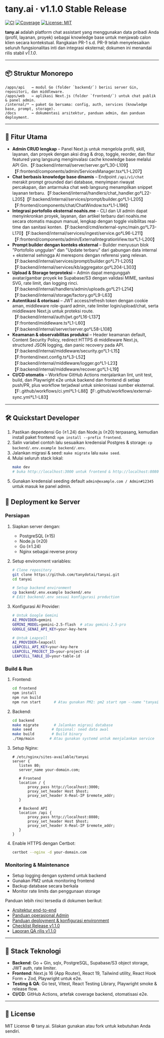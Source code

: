 # tany.ai · v1.1.0 Stable Release

[![CI](https://github.com/tanydotai/tanyai/actions/workflows/ci.yml/badge.svg)](https://github.com/tanydotai/tanyai/actions/workflows/ci.yml)
[![Coverage](https://img.shields.io/badge/coverage-automated-green.svg)](./docs/ARCHITECTURE.md#ci--cicd-pipeline)
[![License: MIT](https://img.shields.io/badge/license-MIT-blue.svg)](#license)

**tany.ai** adalah platform chat assistant yang menggunakan data pribadi Anda (profil, layanan, proyek) sebagai knowledge base untuk menjawab calon klien secara kontekstual. Rangkaian PR-1 s.d. PR-9 telah menyelesaikan seluruh fungsionalitas inti dan integrasi eksternal; dokumen ini menandai rilis stabil *v1.1.0*.

---

## 📦 Struktur Monorepo

```
/apps/api   → modul Go (folder `backend/`) berisi server Gin, repositori, dan middleware.
/apps/web   → aplikasi Next.js (folder `frontend/`) untuk chat publik & panel admin.
/internal/* → paket Go bersama: config, auth, services (knowledge base, prompt, storage).
/docs       → dokumentasi arsitektur, panduan admin, dan panduan deployment.
```

---

## 🚀 Fitur Utama

- **Admin CRUD lengkap** – Panel Next.js untuk mengelola profil, skill, layanan, dan proyek dengan aksi drag & drop, toggle, reorder, dan fitur featured yang langsung menginvalasi cache knowledge base melalui API Gin.【F:backend/internal/server/server.go†L30-L109】【F:frontend/components/admin/ServicesManager.tsx†L1-L207】
- **Chat berbasis knowledge base dinamis** – Endpoint `/api/v1/chat` merakit prompt grounded dari database, menyimpan riwayat percakapan, dan antarmuka chat web langsung menampilkan snippet layanan terbaru.【F:backend/internal/handlers/chat_handler.go†L22-L205】【F:backend/internal/services/prompt/builder.go†L1-L205】【F:frontend/components/chat/ChatWindow.tsx†L1-L196】
- **Integrasi portofolio eksternal noahis.me** – CLI dan UI admin dapat menyinkronkan proyek, layanan, dan artikel terbaru dari noahis.me secara otomatis maupun manual, lengkap dengan toggle visibilitas real-time dan sanitasi konten.【F:backend/cmd/external-sync/main.go†L73-L170】【F:backend/internal/services/ingest/service.go†L96-L211】【F:frontend/components/admin/ExternalIntegrationView.tsx†L1-L200】
- **Prompt builder dengan konteks eksternal** – Builder menyusun blok "Portofolio unggulan" dan "Update terbaru" dari gabungan data internal + eksternal sehingga AI merespons dengan referensi yang relevan.【F:backend/internal/services/prompt/builder.go†L71-L205】【F:backend/internal/services/kb/aggregator.go†L204-L303】
- **Upload & Storage terproteksi** – Admin dapat mengunggah avatar/gambar proyek ke Supabase/S3 dengan validasi MIME, sanitasi SVG, rate limit, dan logging rinci.【F:backend/internal/handlers/admin/uploads.go†L21-L214】【F:backend/internal/storage/factory.go†L9-L63】
- **Autentikasi & otorisasi** – JWT access/refresh token dengan cookie aman, middleware role-guard admin, rate limiter login/upload/chat, serta middleware Next.js untuk proteksi route.【F:backend/internal/auth/jwt.go†L16-L137】【F:frontend/middleware.ts†L1-L60】【F:backend/internal/server/server.go†L58-L108】
- **Keamanan & observabilitas produksi** – Header keamanan default, Content Security Policy, redirect HTTPS di middleware Next.js, structured JSON logging, dan panic recovery pada API.【F:backend/internal/middleware/security.go†L1-L15】【F:frontend/next.config.ts†L3-L52】【F:backend/internal/middleware/logger.go†L1-L23】【F:backend/internal/middleware/recover.go†L1-L19】
- **CI/CD otomatis** – Workflow GitHub Actions menjalankan lint, unit test, build, dan Playwright e2e untuk backend dan frontend di setiap push/PR, plus workflow terjadwal untuk sinkronisasi sumber eksternal.【F:.github/workflows/ci.yml†L1-L88】【F:.github/workflows/external-sync.yml†L1-L83】

---

## 🛠️ Quickstart Developer

1. Pastikan dependensi Go (≥1.24) dan Node.js (≥20) terpasang, kemudian install paket frontend: `npm install --prefix frontend`.
2. Salin variabel contoh lalu sesuaikan kredensial Postgres & storage: `cp backend/.env.example backend/.env`.
3. Jalankan migrasi & seed: `make migrate` lalu `make seed`.
4. Mulai seluruh stack lokal:
   ```bash
   make dev
   # buka http://localhost:3000 untuk frontend & http://localhost:8080 untuk API
   ```
5. Gunakan kredensial seeding default `admin@example.com / Admin#12345` untuk masuk ke panel admin.

## 🚢 Deployment ke Server

### Persiapan

1. Siapkan server dengan:
   - PostgreSQL (≥15)
   - Node.js (≥20)
   - Go (≥1.24)
   - Nginx sebagai reverse proxy

2. Setup environment variables:
   ```bash
   # Clone repository
   git clone https://github.com/tanydotai/tanyai.git
   cd tanyai

   # Setup backend environment
   cp backend/.env.example backend/.env
   # Edit backend/.env sesuai konfigurasi production
   ```

3. Konfigurasi AI Provider:
   ```bash
   # Untuk Google Gemini
   AI_PROVIDER=gemini
   GEMINI_MODEL=gemini-2.5-flash  # atau gemini-2.5-pro
   GOOGLE_GENAI_API_KEY=your-key-here

   # Untuk Leapcell
   AI_PROVIDER=leapcell
   LEAPCELL_API_KEY=your-key-here
   LEAPCELL_PROJECT_ID=your-project-id
   LEAPCELL_TABLE_ID=your-table-id
   ```

### Build & Run

1. Frontend:
   ```bash
   cd frontend
   npm install
   npm run build
   npm run start      # Atau gunakan PM2: pm2 start npm --name "tanyai-web" -- start
   ```

2. Backend:
   ```bash
   cd backend
   make migrate       # Jalankan migrasi database
   make seed         # Opsional: seed data awal
   make build        # Build binary
   ./tmp/main       # Atau gunakan systemd untuk menjalankan service
   ```

3. Setup Nginx:
   ```nginx
   # /etc/nginx/sites-available/tanyai
   server {
      listen 80;
      server_name your-domain.com;

      # Frontend
      location / {
          proxy_pass http://localhost:3000;
          proxy_set_header Host $host;
          proxy_set_header X-Real-IP $remote_addr;
      }

      # Backend API
      location /api {
          proxy_pass http://localhost:8080;
          proxy_set_header Host $host;
          proxy_set_header X-Real-IP $remote_addr;
      }
   }
   ```

4. Enable HTTPS dengan Certbot:
   ```bash
   certbot --nginx -d your-domain.com
   ```

### Monitoring & Maintenance

- Setup logging dengan systemd untuk backend
- Gunakan PM2 untuk monitoring frontend
- Backup database secara berkala
- Monitor rate limits dan penggunaan storage

Panduan lebih rinci tersedia di dokumen berikut:

- [Arsitektur end-to-end](./docs/ARCHITECTURE.md)
- [Panduan operasional Admin](./docs/ADMIN_GUIDE.md)
- [Panduan deployment & konfigurasi environment](./docs/DEPLOYMENT.md)
- [Checklist Release v1.1.0](./RELEASE_CHECKLIST.md)
- [Laporan QA rilis v1.1.0](./docs/QA_RELEASE_V1.1.0.md)

---

## 🧱 Stack Teknologi

- **Backend**: Go + Gin, sqlx, PostgreSQL, Supabase/S3 object storage, JWT auth, rate limiter.
- **Frontend**: Next.js 16 (App Router), React 19, Tailwind utility, React Hook Form + Zod, Playwright untuk e2e.
- **Testing & QA**: Go test, Vitest, React Testing Library, Playwright smoke & release flow.
- **CI/CD**: GitHub Actions, artefak coverage backend, otomatisasi e2e.

---

## 📄 License

MIT License © tany.ai. Silakan gunakan atau fork untuk kebutuhan Anda sendiri.

